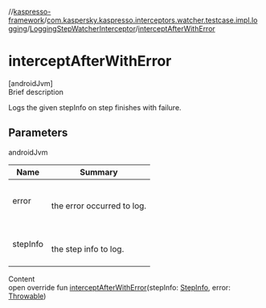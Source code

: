 //[kaspresso-framework](../../index.md)/[com.kaspersky.kaspresso.interceptors.watcher.testcase.impl.logging](../index.md)/[LoggingStepWatcherInterceptor](index.md)/[interceptAfterWithError](intercept-after-with-error.md)



# interceptAfterWithError  
[androidJvm]  
Brief description  


Logs the given stepInfo on step finishes with failure.



## Parameters  
  
androidJvm  
  
|  Name|  Summary| 
|---|---|
| error| <br><br>the error occurred to log.<br><br>
| stepInfo| <br><br>the step info to log.<br><br>
  
  
Content  
open override fun [interceptAfterWithError](intercept-after-with-error.md)(stepInfo: [StepInfo](../../com.kaspersky.kaspresso.testcases.models.info/-step-info/index.md), error: [Throwable](https://kotlinlang.org/api/latest/jvm/stdlib/kotlin/-throwable/index.html))  



